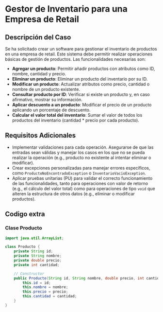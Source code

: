 # Gestor de Inventario para una Empresa de Retail

## Descripción del Caso
Se ha solicitado crear un software para gestionar el inventario de productos en una empresa de retail. Este sistema debe permitir realizar operaciones básicas de gestión de productos. Las funcionalidades necesarias son:

- **Agregar un producto**: Permitir añadir productos con atributos como ID, nombre, cantidad y precio.
- **Eliminar un producto**: Eliminar un producto del inventario por su ID.
- **Modificar un producto**: Actualizar atributos como precio, cantidad o nombre de un producto existente.
- **Consultar producto por ID**: Verificar si existe un producto y, en caso afirmativo, mostrar su información.
- **Aplicar descuento a un producto**: Modificar el precio de un producto aplicando un porcentaje de descuento.
- **Calcular el valor total del inventario**: Sumar el valor de todos los productos del inventario (cantidad * precio por cada producto).

## Requisitos Adicionales
- Implementar validaciones para cada operación. Asegurarse de que las entradas sean válidas y manejar los casos en los que no se pueda realizar la operación (e.g., producto no existente al intentar eliminar o modificar).
- Crear excepciones personalizadas para manejar errores específicos, como `ProductoNoEncontradoException` o `InventarioVacioException`.
- Aplicar pruebas unitarias (PU) para validar el correcto funcionamiento de las funcionalidades, tanto para operaciones con valor de retorno (e.g., el cálculo del valor total) como para operaciones de tipo `void` que alteren la estructura de otros datos (e.g., eliminar o modificar productos).

## Codigo extra

### Clase Producto

```java
import java.util.ArrayList;

class Producto {
    private String id;
    private String nombre;
    private double precio;
    private int cantidad;

    // Constructor
    public Producto(String id, String nombre, double precio, int cantidad) {
        this.id = id;
        this.nombre = nombre;
        this.precio = precio;
        this.cantidad = cantidad;
    }
}
```
